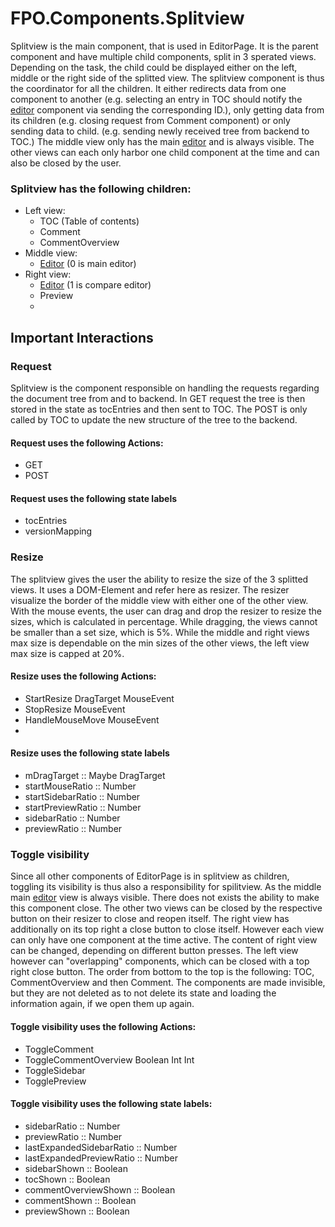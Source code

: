 # FPO.Components.Splitview

Splitview is the main component, that is used in EditorPage. It is the parent component and have multiple child components, split in 3 sperated views. Depending on the task, the child could be displayed either on the left, middle or the right side of the splitted view. The splitview component is thus the coordinator for all the children. It either redirects data from one component to another (e.g. selecting an entry in TOC should notify the [editor](Editor.md) component via sending the corresponding ID.), only getting data from its children (e.g. closing request from Comment component) or only sending data to child. (e.g. sending newly received tree from backend to TOC.) The middle view only has the main [editor](Editor.md) and is always visible. The other views can each only harbor one child component at the time and can also be closed by the user.

### Splitview has the following children:

- Left view:
  - TOC (Table of contents)
  - Comment
  - CommentOverview
- Middle view:
  - [Editor](Editor.md) (0 is main editor)
- Right view:
  - [Editor](Editor.md) (1 is compare editor)
  - Preview
  - 
## Important Interactions

### Request

Splitview is the component responsible on handling the requests regarding the document tree from and to backend. In GET request the tree is then stored in the state as tocEntries and then sent to TOC. The POST is only called by TOC to update the new structure of the tree to the backend.

#### Request uses the following Actions:

- GET
- POST

#### Request uses the following state labels

- tocEntries
- versionMapping

### Resize

The splitview gives the user the ability to resize the size of the 3 splitted views. It uses a DOM-Element and refer here as resizer. The resizer visualize the border of the middle view with either one of the other view. With the mouse events, the user can drag and drop the resizer to resize the sizes, which is calculated in percentage. While dragging, the views cannot be smaller than a set size, which is 5%. While the middle and right views max size is dependable on the min sizes of the other views, the left view max size is capped at 20%.

#### Resize uses the following Actions:

- StartResize DragTarget MouseEvent
- StopResize MouseEvent
- HandleMouseMove MouseEvent
- 
#### Resize uses the following state labels

- mDragTarget :: Maybe DragTarget
- startMouseRatio :: Number
- startSidebarRatio :: Number
- startPreviewRatio :: Number
- sidebarRatio :: Number
- previewRatio :: Number

### Toggle visibility

Since all other components of EditorPage is in splitview as children, toggling its visibility is thus also a responsibility for spilitview. As the middle main [editor](Editor.md) view is always visible. There does not exists the ability to make this component close. The other two views can be closed by the respective button on their resizer to close and reopen itself. The right view has additionally on its top right a close button to close itself. However each view can only have one component at the time active. The content of right view can be changed, depending on different button presses. The left view however can "overlapping" components, which can be closed with a top right close button. The order from bottom to the top is the following: TOC, CommentOverview and then Comment. The components are made invisible, but they are not deleted as to not delete its state and loading the information again, if we open them up again. 

#### Toggle visibility uses the following Actions:

- ToggleComment
- ToggleCommentOverview Boolean Int Int
- ToggleSidebar
- TogglePreview

#### Toggle visibility uses the following state labels:

- sidebarRatio :: Number
- previewRatio :: Number
- lastExpandedSidebarRatio :: Number
- lastExpandedPreviewRatio :: Number
- sidebarShown :: Boolean
- tocShown :: Boolean
- commentOverviewShown :: Boolean
- commentShown :: Boolean
- previewShown :: Boolean